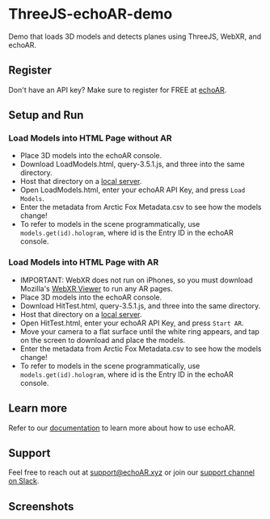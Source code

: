 # ThreeJS-echoAR-demo
Demo that loads 3D models and detects planes using ThreeJS, WebXR, and echoAR.

## Register
Don't have an API key? Make sure to register for FREE at [echoAR](https://console.echoar.xyz/#/auth/register).

## Setup and Run
### Load Models into HTML Page without AR
* Place 3D models into the echoAR console.
* Download LoadModels.html, query-3.5.1.js, and three into the same directory.
* Host that directory on a [local server](https://threejs.org/docs/#manual/en/introduction/How-to-run-things-locally).
* Open LoadModels.html, enter your echoAR API Key, and press `Load Models`.
* Enter the metadata from Arctic Fox Metadata.csv to see how the models change!
* To refer to models in the scene programmatically, use `models.get(id).hologram`, where id is the Entry ID in the echoAR console.

### Load Models into HTML Page with AR
* IMPORTANT: WebXR does not run on iPhones, so you must download Mozilla's [WebXR Viewer](https://apps.apple.com/us/app/webxr-viewer/id1295998056) to run any AR pages.
* Place 3D models into the echoAR console.
* Download HitTest.html, query-3.5.1.js, and three into the same directory.
* Host that directory on a [local server](https://threejs.org/docs/#manual/en/introduction/How-to-run-things-locally).
* Open HitTest.html, enter your echoAR API Key, and press `Start AR`.
* Move your camera to a flat surface until the white ring appears, and tap on the screen to download and place the models.
* Enter the metadata from Arctic Fox Metadata.csv to see how the models change!
* To refer to models in the scene programmatically, use `models.get(id).hologram`, where id is the Entry ID in the echoAR console.


## Learn more
Refer to our [documentation](https://docs.echoar.xyz/unity/) to learn more about how to use echoAR.

## Support
Feel free to reach out at [support@echoAR.xyz](mailto:support@echoAR.xyz) or join our [support channel on Slack](https://join.slack.com/t/echoar/shared_invite/enQtNTg4NjI5NjM3OTc1LWU1M2M2MTNlNTM3NGY1YTUxYmY3ZDNjNTc3YjA5M2QyNGZiOTgzMjVmZWZmZmFjNGJjYTcxZjhhNzk3YjNhNjE). 

## Screenshots
